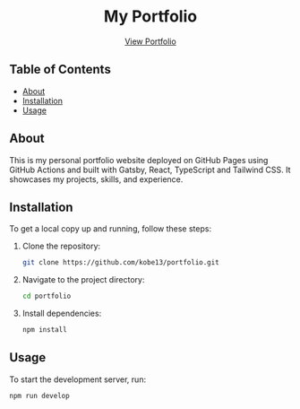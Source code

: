 <h1 align="center">
  My Portfolio
</h1>

<p align="center">
  <a href="https://kobe13.github.io/portfolio/">View Portfolio</a>
</p>

## Table of Contents

- [About](#about)
- [Installation](#installation)
- [Usage](#usage)

## About

This is my personal portfolio website deployed on GitHub Pages using GitHub Actions and built with Gatsby, React, TypeScript and Tailwind CSS. It showcases my projects, skills, and experience.

## Installation

To get a local copy up and running, follow these steps:

1. Clone the repository:
    ```sh
    git clone https://github.com/kobe13/portfolio.git
    ```
2. Navigate to the project directory:
    ```sh
    cd portfolio
    ```
3. Install dependencies:
    ```sh
    npm install
    ```

## Usage

To start the development server, run:
```sh
npm run develop
